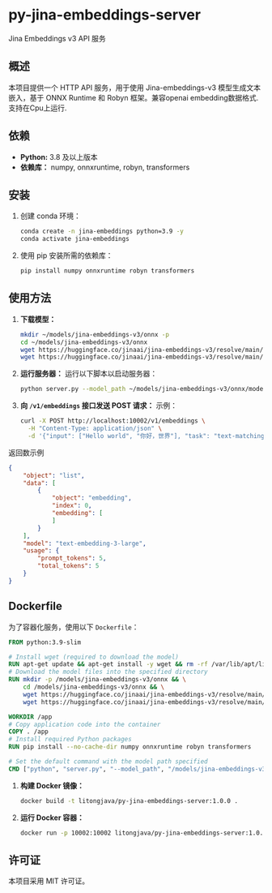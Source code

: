 # py-jina-embeddings-server

Jina Embeddings v3 API 服务

## 概述
本项目提供一个 HTTP API 服务，用于使用 Jina-embeddings-v3 模型生成文本嵌入，基于 ONNX Runtime 和 Robyn 框架。兼容openai embedding数据格式.支持在Cpu上运行.

## 依赖
- **Python:** 3.8 及以上版本
- **依赖库：** numpy, onnxruntime, robyn, transformers

## 安装

1. 创建 conda 环境：
   ```bash
   conda create -n jina-embeddings python=3.9 -y
   conda activate jina-embeddings
   ```

2. 使用 pip 安装所需的依赖库：
   ```bash
   pip install numpy onnxruntime robyn transformers
   ```

## 使用方法

1. **下载模型：**
   ```bash
   mkdir ~/models/jina-embeddings-v3/onnx -p
   cd ~/models/jina-embeddings-v3/onnx
   wget https://huggingface.co/jinaai/jina-embeddings-v3/resolve/main/onnx/model.onnx
   wget https://huggingface.co/jinaai/jina-embeddings-v3/resolve/main/onnx/model.onnx_data
   ```

2. **运行服务器：**
   运行以下脚本以启动服务器：
   ```bash
   python server.py --model_path ~/models/jina-embeddings-v3/onnx/model.onnx
   ```

3. **向 `/v1/embeddings` 接口发送 POST 请求：**
   示例：
   ```bash
   curl -X POST http://localhost:10002/v1/embeddings \
     -H "Content-Type: application/json" \
     -d '{"input": ["Hello world", "你好，世界"], "task": "text-matching"}'
   ```
返回数示例
```json
{
    "object": "list",
    "data": [
        {
            "object": "embedding",
            "index": 0,
            "embedding": [
            ]
        }
    ],
    "model": "text-embedding-3-large",
    "usage": {
        "prompt_tokens": 5,
        "total_tokens": 5
    }
}
```

## Dockerfile

为了容器化服务，使用以下 `Dockerfile`：

```Dockerfile
FROM python:3.9-slim

# Install wget (required to download the model)
RUN apt-get update && apt-get install -y wget && rm -rf /var/lib/apt/lists/*
# Download the model files into the specified directory
RUN mkdir -p /models/jina-embeddings-v3/onnx && \
    cd /models/jina-embeddings-v3/onnx && \
    wget https://huggingface.co/jinaai/jina-embeddings-v3/resolve/main/onnx/model.onnx && \
    wget https://huggingface.co/jinaai/jina-embeddings-v3/resolve/main/onnx/model.onnx_data

WORKDIR /app
# Copy application code into the container
COPY . /app
# Install required Python packages
RUN pip install --no-cache-dir numpy onnxruntime robyn transformers

# Set the default command with the model path specified
CMD ["python", "server.py", "--model_path", "/models/jina-embeddings-v3/onnx/model.onnx"]
```

1. **构建 Docker 镜像：**
   ```bash
   docker build -t litongjava/py-jina-embeddings-server:1.0.0 .
   ```

2. **运行 Docker 容器：**
   ```bash
   docker run -p 10002:10002 litongjava/py-jina-embeddings-server:1.0.0
   ```

## 许可证
本项目采用 MIT 许可证。